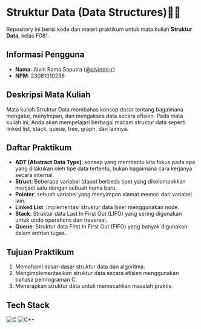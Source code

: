 # Struktur Data (Data Structures)🧑‍💻

Repository ini berisi kode dan materi praktikum untuk mata kuliah **Struktur Data**, kelas F081.

## Informasi Pengguna

- **Nama**: Alvin Rama Saputra ([@alvinnn-r](https://github.com/Alvinnn-R))
- **NPM**: 23081010236

## Deskripsi Mata Kuliah

Mata kuliah Struktur Data membahas konsep dasar tentang bagaimana mengatur, menyimpan, dan mengakses data secara efisien. Pada mata kuliah ini, Anda akan mempelajari berbagai macam struktur data seperti linked list, stack, queue, tree, graph, dan lainnya.

## Daftar Praktikum
- **ADT (Abstract Data Type)**: konsep yang membantu kita fokus pada apa yang dilakukan oleh tipe data tertentu, bukan bagaimana cara kerjanya secara internal.
- **Struct**: Beberapa variabel (dapat berbeda tipe) yang dikelompokkan menjadi satu dengan sebuah nama baru.
- **Pointer**: sebuah variabel yang menyimpan alamat memori dari variabel lain.
- **Linked List**: Implementasi struktur data linier menggunakan node.
- **Stack**: Struktur data Last In First Out (LIFO) yang sering digunakan untuk undo operations dan traversal.
- **Queue**: Struktur data First In First Out (FIFO) yang banyak digunakan dalam antrian tugas.

## Tujuan Praktikum

1. Memahami dasar-dasar struktur data dan algoritma.
2. Mengimplementasikan struktur data secara efisien menggunakan bahasa pemrograman C.
3. Menerapkan struktur data untuk memecahkan masalah praktis.

## Tech Stack
![C](https://img.shields.io/badge/C-00599C?style=for-the-badge&logo=c&logoColor=white)
![C++](https://img.shields.io/badge/C++-%2300599C.svg?style=for-the-badge&logo=c%2B%2B&logoColor=white)


